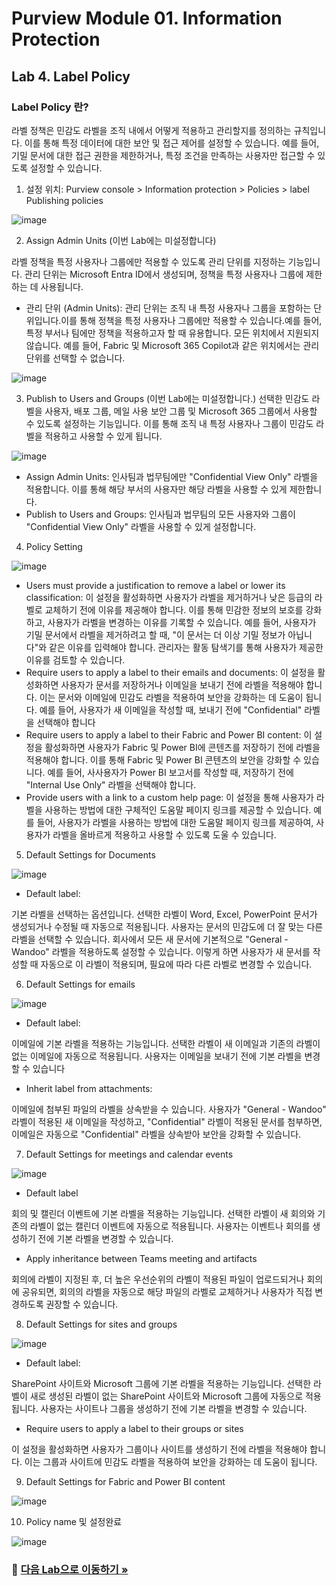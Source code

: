 # Purview Module 01. Information Protection

## Lab 4. Label Policy 

### Label Policy 란? 
라벨 정책은 민감도 라벨을 조직 내에서 어떻게 적용하고 관리할지를 정의하는 규칙입니다. 이를 통해 특정 데이터에 대한 보안 및 접근 제어를 설정할 수 있습니다. 예를 들어, 기밀 문서에 대한 접근 권한을 제한하거나, 특정 조건을 만족하는 사용자만 접근할 수 있도록 설정할 수 있습니다. 

1. 설정 위치: Purview console > Information protection > Policies > label Publishing policies 

![image](https://github.com/user-attachments/assets/48a7f867-ac21-4df7-b82b-956fe85505f3)

2. Assign Admin Units (이번 Lab에는 미설정합니다)

라벨 정책을 특정 사용자나 그룹에만 적용할 수 있도록 관리 단위를 지정하는 기능입니다. 관리 단위는 Microsoft Entra ID에서 생성되며, 정책을 특정 사용자나 그룹에 제한하는 데 사용됩니다.

* 관리 단위 (Admin Units): 관리 단위는 조직 내 특정 사용자나 그룹을 포함하는 단위입니다.이를 통해 정책을 특정 사용자나 그룹에만 적용할 수 있습니다.예를 들어, 특정 부서나 팀에만 정책을 적용하고자 할 때 유용합니다. 모든 위치에서 지원되지 않습니다. 예를 들어, Fabric 및 Microsoft 365 Copilot과 같은 위치에서는 관리 단위를 선택할 수 없습니다.

![image](https://github.com/user-attachments/assets/1c74f484-cd33-483b-bbb9-ca20084a8fbd)

3. Publish to Users and Groups (이번 Lab에는 미설정합니다.)
선택한 민감도 라벨을 사용자, 배포 그룹, 메일 사용 보안 그룹 및 Microsoft 365 그룹에서 사용할 수 있도록 설정하는 기능입니다. 이를 통해 조직 내 특정 사용자나 그룹이 민감도 라벨을 적용하고 사용할 수 있게 됩니다.

![image](https://github.com/user-attachments/assets/603e2a4a-23e2-4092-8c15-55471bbbf64c)

* Assign Admin Units: 인사팀과 법무팀에만 "Confidential View Only" 라벨을 적용합니다. 이를 통해 해당 부서의 사용자만 해당 라벨을 사용할 수 있게 제한합니다.
* Publish to Users and Groups: 인사팀과 법무팀의 모든 사용자와 그룹이 "Confidential View Only" 라벨을 사용할 수 있게 설정합니다.

4. Policy Setting

![image](https://github.com/user-attachments/assets/b9734bcb-ed31-4692-bf23-38af12ba781c)

* Users must provide a justification to remove a label or lower its classification: 이 설정을 활성화하면 사용자가 라벨을 제거하거나 낮은 등급의 라벨로 교체하기 전에 이유를 제공해야 합니다. 이를 통해 민감한 정보의 보호를 강화하고, 사용자가 라벨을 변경하는 이유를 기록할 수 있습니다. 예를 들어, 사용자가 기밀 문서에서 라벨을 제거하려고 할 때, "이 문서는 더 이상 기밀 정보가 아닙니다"와 같은 이유를 입력해야 합니다. 관리자는 활동 탐색기를 통해 사용자가 제공한 이유를 검토할 수 있습니다.
* Require users to apply a label to their emails and documents: 이 설정을 활성화하면 사용자가 문서를 저장하거나 이메일을 보내기 전에 라벨을 적용해야 합니다. 이는 문서와 이메일에 민감도 라벨을 적용하여 보안을 강화하는 데 도움이 됩니다. 예를 들어, 사용자가 새 이메일을 작성할 때, 보내기 전에 "Confidential" 라벨을 선택해야 합니다 
* Require users to apply a label to their Fabric and Power BI content: 이 설정을 활성화하면 사용자가 Fabric 및 Power BI에 콘텐츠를 저장하기 전에 라벨을 적용해야 합니다. 이를 통해 Fabric 및 Power BI 콘텐츠의 보안을 강화할 수 있습니다. 예를 들어, 사사용자가 Power BI 보고서를 작성할 때, 저장하기 전에 "Internal Use Only" 라벨을 선택해야 합니다.
* Provide users with a link to a custom help page: 이 설정을 통해 사용자가 라벨을 사용하는 방법에 대한 구체적인 도움말 페이지 링크를 제공할 수 있습니다. 예를 들어, 사용자가 라벨을 사용하는 방법에 대한 도움말 페이지 링크를 제공하여, 사용자가 라벨을 올바르게 적용하고 사용할 수 있도록 도울 수 있습니다. 

5. Default Settings for Documents

![image](https://github.com/user-attachments/assets/00c4a564-0dda-4a59-870d-40984e05e6d3)

* Default label:

기본 라벨을 선택하는 옵션입니다. 선택한 라벨이 Word, Excel, PowerPoint 문서가 생성되거나 수정될 때 자동으로 적용됩니다. 사용자는 문서의 민감도에 더 잘 맞는 다른 라벨을 선택할 수 있습니다.
회사에서 모든 새 문서에 기본적으로 "General - Wandoo" 라벨을 적용하도록 설정할 수 있습니다. 이렇게 하면 사용자가 새 문서를 작성할 때 자동으로 이 라벨이 적용되며, 필요에 따라 다른 라벨로 변경할 수 있습니다.

6. Default Settings for emails

![image](https://github.com/user-attachments/assets/f13a4221-94df-4669-bb32-eaa2f4f03169)

* Default label:

이메일에 기본 라벨을 적용하는 기능입니다. 선택한 라벨이 새 이메일과 기존의 라벨이 없는 이메일에 자동으로 적용됩니다. 사용자는 이메일을 보내기 전에 기본 라벨을 변경할 수 있습니다

* Inherit label from attachments: 

이메일에 첨부된 파일의 라벨을 상속받을 수 있습니다. 사용자가 "General - Wandoo" 라벨이 적용된 새 이메일을 작성하고, "Confidential" 라벨이 적용된 문서를 첨부하면, 이메일은 자동으로 "Confidential" 라벨을 상속받아 보안을 강화할 수 있습니다. 

7. Default Settings for meetings and calendar events

![image](https://github.com/user-attachments/assets/0500633a-085f-4da8-8cf5-a34e092e256d)

* Default label

회의 및 캘린더 이벤트에 기본 라벨을 적용하는 기능입니다. 선택한 라벨이 새 회의와 기존의 라벨이 없는 캘린더 이벤트에 자동으로 적용됩니다. 사용자는 이벤트나 회의를 생성하기 전에 기본 라벨을 변경할 수 있습니다.

* Apply inheritance between Teams meeting and artifacts

회의에 라벨이 지정된 후, 더 높은 우선순위의 라벨이 적용된 파일이 업로드되거나 회의에 공유되면, 회의의 라벨을 자동으로 해당 파일의 라벨로 교체하거나 사용자가 직접 변경하도록 권장할 수 있습니다.

8. Default Settings for sites and groups

![image](https://github.com/user-attachments/assets/8cf5786b-7400-458c-a6b3-41aac267e4bb)

* Default label:

SharePoint 사이트와 Microsoft 그룹에 기본 라벨을 적용하는 기능입니다. 선택한 라벨이 새로 생성된 라벨이 없는 SharePoint 사이트와 Microsoft 그룹에 자동으로 적용됩니다. 사용자는 사이트나 그룹을 생성하기 전에 기본 라벨을 변경할 수 있습니다.

* Require users to apply a label to their groups or sites

이 설정을 활성화하면 사용자가 그룹이나 사이트를 생성하기 전에 라벨을 적용해야 합니다. 이는 그룹과 사이트에 민감도 라벨을 적용하여 보안을 강화하는 데 도움이 됩니다.

9. Default Settings for Fabric and Power BI content

![image](https://github.com/user-attachments/assets/bd99acc8-5da9-4841-b50d-879750d444cc)

10. Policy name 및 설정완료

![image](https://github.com/user-attachments/assets/063c176a-aac6-4058-8e74-084348887471)


### 🔗 [다음 Lab으로 이동하기 »](https://github.com/Kittiyayaong/ProjectWandooPurview/blob/main/Purview%20Module01%20-%2005.%20Auto-labeling.md)
